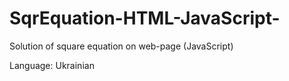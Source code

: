 # SqrEquation-HTML-JavaScript-
Solution of square equation on web-page (JavaScript)

Language: Ukrainian
